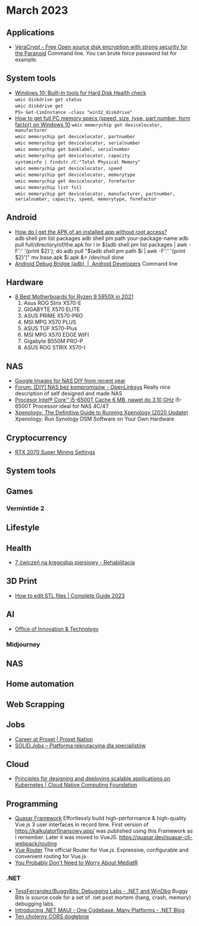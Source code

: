 # March 2023

## Applications

- [VeraCrypt - Free Open source disk encryption with strong security for the Paranoid](https://documentation.help/VeraCrypt/Command%20Line%20Usage.html) Command line. You can brute force password list for example.

## System tools

- [Windows 10: Built-in tools for Hard Disk Health check](https://social.technet.microsoft.com/wiki/contents/articles/53235.windows-10-built-in-tools-for-hard-disk-health-check.aspx)<br/>
  `wmic diskdrive get status`<br/>
  `wmic diskdrive get`<br/>
  `PS> Get-CimInstance -class "win32_diskdrive"`
- [How to get full PC memory specs (speed, size, type, part number, form factor) on Windows 10](https://www.windowscentral.com/how-get-full-memory-specs-speed-size-type-part-number-form-factor-windows-10)
  `wmic memorychip get devicelocator, manufacturer`<br/>
  `wmic memorychip get devicelocator, partnumber`<br/>
  `wmic memorychip get devicelocator, serialnumber`<br/>
  `wmic memorychip get banklabel, serialnumber`<br/>
  `wmic memorychip get devicelocator, capacity`<br/>
  `systeminfo | findstr /C:"Total Physical Memory"`<br/>
  `wmic memorychip get devicelocator, speed`<br/>
  `wmic memorychip get devicelocator, memorytype`<br/>
  `wmic memorychip get devicelocator, formfactor`<br/>
  `wmic memorychip list full`<br/>
  `wmic memorychip get devicelocator, manufacturer, partnumber, serialnumber, capacity, speed, memorytype, formfactor`<br/>

## Android

- [How do I get the APK of an installed app without root access?](https://stackoverflow.com/questions/11012976/how-do-i-get-the-apk-of-an-installed-app-without-root-access) <br/>
  adb shell pm list packages
  adb shell pm path your-package-name
  adb pull full/directory/of/the.apk
  for i in $(adb shell pm list packages | awk -F':' '{print $2}'); do 
    adb pull "$(adb shell pm path $i | awk -F':' '{print $2}')"
    mv base.apk $i.apk &> /dev/null 
  done
- [Android Debug Bridge (adb) &nbsp;|&nbsp; Android Developers](https://developer.android.com/studio/command-line/adb) Command line

## Hardware

- [8 Best Motherboards for Ryzen 9 5950X in 2021](https://finaldesktop.com/motherboards/best-motherboard-for-ryzen-9-5950x#asus-tuf-gaming-x570-plus-wi-fi)
  1. Asus ROG Strix X570-E
  2. GIGABYTE X570 ELITE
  3. ASUS PRIME X570-PRO
  4. MSI MPG X570 PLUS
  5. ASUS TUF X570-Plus
  6. MSI MPG X570 EDGE WIFI
  7. Gigabyte B550M PRO-P
  8. ASUS ROG STRIX X570-I

## NAS

- [Google Images for NAS DIY from recent year](https://www.google.com/search?q=nas+diy&sa=X&biw=2085&bih=1279&tbs=qdr:y&tbm=isch&source=iu&ictx=1&vet=1)
- [Forum: [DIY] NAS bez kompromisów - OpenLinksys](https://www.openlinksys.info/forum/viewthread.php?thread_id=22708) Really nice description of self designed and made NAS
- [Procesor Intel® Core™ i5-6500T Cache 6 MB, nawet do 3,10 GHz](https://www.intel.pl/content/www/pl/pl/products/sku/88183/intel-core-i56500t-processor-6m-cache-up-to-3-10-ghz/specifications.html) i5-6500T Processor ideal for NAS 4C/4T
- [Xpenology: The Definitive Guide to Running Xpenology (2020 Update)](https://xpenology.org/) Xpenology: Run Synology DSM Software on Your Own Hardware

## Cryptocurrency

- [RTX 2070 Super Mining Settings](https://miningchamber.com/gpus/rtx-2070-super/mining-settings)

## System tools

## Games

### Vermintide 2

## Lifestyle

## Health

- [7 ćwiczeń na kręgosłup piersiowy - Rehabilitacja](https://www.rehafit.org/cwiczenia-zwiekszajace-ruchomosc-kregoslupa/)

## 3D Print

- [How to edit STL files | Complete Guide 2023](https://www.crealitycloud.com/blog/tutorials/how-to-edit-stl-files)

## AI

- [Office of Innovation &amp; Technology](https://gse-it.stanford.edu/)

### Midjourney

## NAS

## Home automation

## Web Scrapping 

## Jobs

- [Career at Proxet | Proxet Nation](https://nation.proxet.com/careers/)
- [SOLID.Jobs – Platforma rekrutacyjna dla specjalistów](https://solid.jobs/offers/it)

## Cloud

- [Principles for designing and deploying scalable applications on Kubernetes | Cloud Native Computing Foundation](https://www.cncf.io/blog/2022/02/17/principles-for-designing-and-deploying-scalable-applications-on-kubernetes/)

## Programming

- [Quasar Framework](https://quasar.dev/) Effortlessly build high-performance & high-quality Vue.js 3 user interfaces in record time. First version of https://kalkulatorfinansowy.app/ was published using this Framework as I remember. Later it was moved to VueJS. https://quasar.dev/quasar-cli-webpack/routing
- [Vue Router](https://router.vuejs.org/) The official Router for Vue.js. Expressive, configurable and convenient routing for Vue.js
- [You Probably Don&#x27;t Need to Worry About MediatR](https://jimmybogard.com/you-probably-dont-need-to-worry-about-mediatr)

### .NET

- [TessFerrandez/BuggyBits: Debugging Labs - .NET and WinDbg](https://github.com/TessFerrandez/BuggyBits) Buggy Bits is source code for a set of .net post mortem (hang, crash, memory) debugging labs.
- [Introducing .NET MAUI - One Codebase, Many Platforms - .NET Blog](https://devblogs.microsoft.com/dotnet/introducing-dotnet-maui-one-codebase-many-platforms) 
- [Ten cholerny CORS dogłębnie](https://masterbranch.pl/ten-cholerny-cors-doglebnie/)